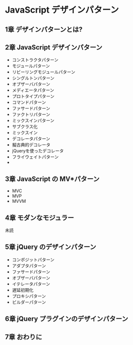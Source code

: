 JavaScript デザインパターン
===

1章 デザインパターンとは?
---

2章 JavaScript デザインパターン
---

- コンストラクタパターン
- モジュールパターン
- リビーリングモジュールパターン
- シングルトンパターン
- オブザーバパターン
- メディエータパターン
- プロトタイプパターン
- コマンドパターン
- ファサードパターン
- ファクトリパターン
- ミックスインパターン
- サブクラス化
- ミックスイン
- デコレータパターン
- 擬古典的デコレータ
- jQueryを使ったデコレータ
- フライウェイトパターン
- 

3章 JavaScript の MV*パターン
---

- MVC
- MVP
- MVVM

4章 モダンなモジュラー
---
未読

5章 jQuery のデザインパターン
---

- コンポジットパターン
- アダプタパターン
- ファサードパターン
- オブザーバパターン
- イテレータパターン
- 遅延初期化
- プロキシパターン
- ビルダーパターン


6章 jQuery プラグインのデザインパターン
---

7章 おわりに
---
